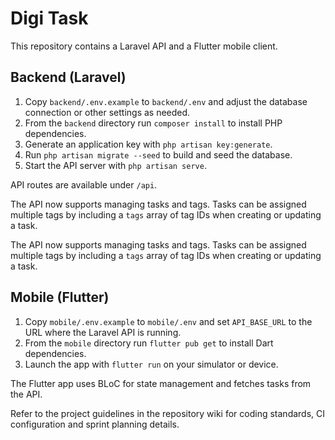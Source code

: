 # Digi Task

This repository contains a Laravel API and a Flutter mobile client.

## Backend (Laravel)

1. Copy `backend/.env.example` to `backend/.env` and adjust the database
   connection or other settings as needed.
2. From the `backend` directory run `composer install` to install PHP
   dependencies.
3. Generate an application key with `php artisan key:generate`.
4. Run `php artisan migrate --seed` to build and seed the database.
5. Start the API server with `php artisan serve`.

API routes are available under `/api`.

The API now supports managing tasks and tags. Tasks can be assigned multiple
tags by including a `tags` array of tag IDs when creating or updating a task.


The API now supports managing tasks and tags. Tasks can be assigned multiple
tags by including a `tags` array of tag IDs when creating or updating a task.


## Mobile (Flutter)

1. Copy `mobile/.env.example` to `mobile/.env` and set `API_BASE_URL` to the
   URL where the Laravel API is running.
2. From the `mobile` directory run `flutter pub get` to install Dart
   dependencies.
3. Launch the app with `flutter run` on your simulator or device.

The Flutter app uses BLoC for state management and fetches tasks from the API.

Refer to the project guidelines in the repository wiki for coding standards,
CI configuration and sprint planning details.

